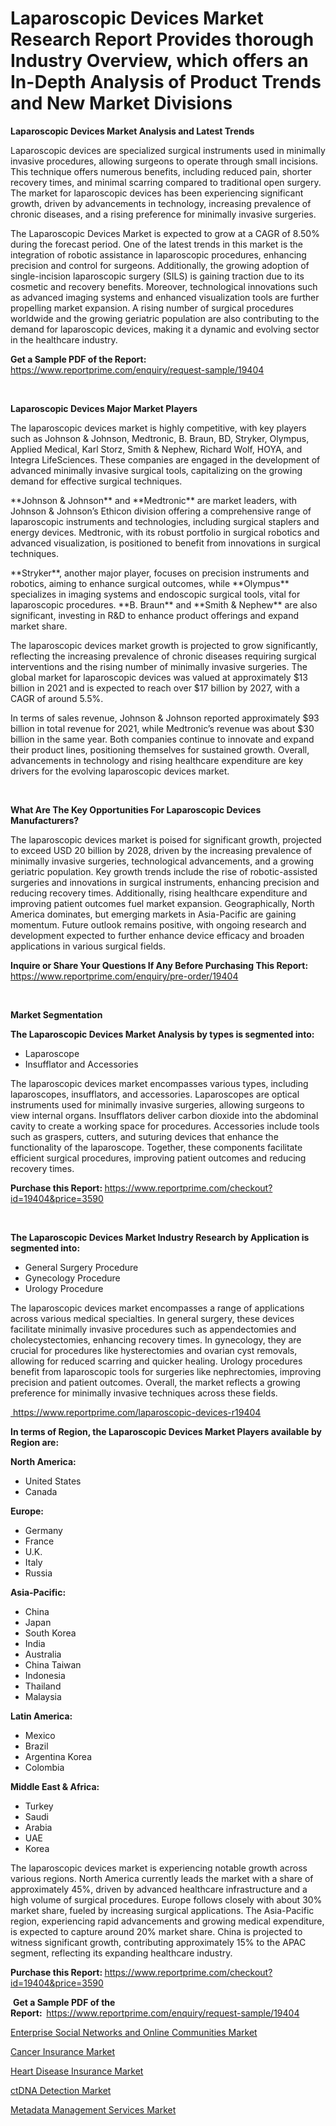 <p><h1>Laparoscopic Devices Market Research Report Provides thorough Industry Overview, which offers an In-Depth Analysis of Product Trends and New Market Divisions</h1></p><p><strong>Laparoscopic Devices Market Analysis and Latest Trends</strong></p>
<p><p>Laparoscopic devices are specialized surgical instruments used in minimally invasive procedures, allowing surgeons to operate through small incisions. This technique offers numerous benefits, including reduced pain, shorter recovery times, and minimal scarring compared to traditional open surgery. The market for laparoscopic devices has been experiencing significant growth, driven by advancements in technology, increasing prevalence of chronic diseases, and a rising preference for minimally invasive surgeries.</p><p>The Laparoscopic Devices Market is expected to grow at a CAGR of 8.50% during the forecast period. One of the latest trends in this market is the integration of robotic assistance in laparoscopic procedures, enhancing precision and control for surgeons. Additionally, the growing adoption of single-incision laparoscopic surgery (SILS) is gaining traction due to its cosmetic and recovery benefits. Moreover, technological innovations such as advanced imaging systems and enhanced visualization tools are further propelling market expansion. A rising number of surgical procedures worldwide and the growing geriatric population are also contributing to the demand for laparoscopic devices, making it a dynamic and evolving sector in the healthcare industry.</p></p>
<p><strong>Get a Sample PDF of the Report:&nbsp;</strong> <a href="https://www.reportprime.com/enquiry/request-sample/19404?utm_campaign=99&utm_medium=2&utm_source=Github&utm_content=ia&utm_term=23112024&utm_id=laparoscopic-devices">https://www.reportprime.com/enquiry/request-sample/19404</a></p>
<p>&nbsp;</p>
<p><strong>Laparoscopic Devices Major Market Players</strong></p>
<p><p>The laparoscopic devices market is highly competitive, with key players such as Johnson & Johnson, Medtronic, B. Braun, BD, Stryker, Olympus, Applied Medical, Karl Storz, Smith & Nephew, Richard Wolf, HOYA, and Integra LifeSciences. These companies are engaged in the development of advanced minimally invasive surgical tools, capitalizing on the growing demand for effective surgical techniques.</p><p>**Johnson & Johnson** and **Medtronic** are market leaders, with Johnson & Johnson’s Ethicon division offering a comprehensive range of laparoscopic instruments and technologies, including surgical staplers and energy devices. Medtronic, with its robust portfolio in surgical robotics and advanced visualization, is positioned to benefit from innovations in surgical techniques.</p><p>**Stryker**, another major player, focuses on precision instruments and robotics, aiming to enhance surgical outcomes, while **Olympus** specializes in imaging systems and endoscopic surgical tools, vital for laparoscopic procedures. **B. Braun** and **Smith & Nephew** are also significant, investing in R&D to enhance product offerings and expand market share.</p><p>The laparoscopic devices market growth is projected to grow significantly, reflecting the increasing prevalence of chronic diseases requiring surgical interventions and the rising number of minimally invasive surgeries. The global market for laparoscopic devices was valued at approximately $13 billion in 2021 and is expected to reach over $17 billion by 2027, with a CAGR of around 5.5%.</p><p>In terms of sales revenue, Johnson & Johnson reported approximately $93 billion in total revenue for 2021, while Medtronic’s revenue was about $30 billion in the same year. Both companies continue to innovate and expand their product lines, positioning themselves for sustained growth. Overall, advancements in technology and rising healthcare expenditure are key drivers for the evolving laparoscopic devices market.</p></p>
<p>&nbsp;</p>
<p><strong>What Are The Key Opportunities For Laparoscopic Devices Manufacturers?</strong></p>
<p><p>The laparoscopic devices market is poised for significant growth, projected to exceed USD 20 billion by 2028, driven by the increasing prevalence of minimally invasive surgeries, technological advancements, and a growing geriatric population. Key growth trends include the rise of robotic-assisted surgeries and innovations in surgical instruments, enhancing precision and reducing recovery times. Additionally, rising healthcare expenditure and improving patient outcomes fuel market expansion. Geographically, North America dominates, but emerging markets in Asia-Pacific are gaining momentum. Future outlook remains positive, with ongoing research and development expected to further enhance device efficacy and broaden applications in various surgical fields.</p></p>
<p><strong>Inquire or Share Your Questions If Any Before Purchasing This Report:</strong> <a href="https://www.reportprime.com/enquiry/pre-order/19404?utm_campaign=99&utm_medium=2&utm_source=Github&utm_content=ia&utm_term=23112024&utm_id=laparoscopic-devices">https://www.reportprime.com/enquiry/pre-order/19404</a></p>
<p>&nbsp;</p>
<p><strong>Market Segmentation</strong></p>
<p><strong>The Laparoscopic Devices Market Analysis by types is segmented into:</strong></p>
<p><ul><li>Laparoscope</li><li>Insufflator and Accessories</li></ul></p>
<p><p>The laparoscopic devices market encompasses various types, including laparoscopes, insufflators, and accessories. Laparoscopes are optical instruments used for minimally invasive surgeries, allowing surgeons to view internal organs. Insufflators deliver carbon dioxide into the abdominal cavity to create a working space for procedures. Accessories include tools such as graspers, cutters, and suturing devices that enhance the functionality of the laparoscope. Together, these components facilitate efficient surgical procedures, improving patient outcomes and reducing recovery times.</p></p>
<p><strong>Purchase this Report:&nbsp;</strong><a href="https://www.reportprime.com/checkout?id=19404&price=3590&utm_campaign=99&utm_medium=2&utm_source=Github&utm_content=ia&utm_term=23112024&utm_id=laparoscopic-devices">https://www.reportprime.com/checkout?id=19404&price=3590</a></p>
<p>&nbsp;</p>
<p><strong>The Laparoscopic Devices Market Industry Research by Application is segmented into:</strong></p>
<p><ul><li>General Surgery Procedure</li><li>Gynecology Procedure</li><li>Urology Procedure</li></ul></p>
<p><p>The laparoscopic devices market encompasses a range of applications across various medical specialties. In general surgery, these devices facilitate minimally invasive procedures such as appendectomies and cholecystectomies, enhancing recovery times. In gynecology, they are crucial for procedures like hysterectomies and ovarian cyst removals, allowing for reduced scarring and quicker healing. Urology procedures benefit from laparoscopic tools for surgeries like nephrectomies, improving precision and patient outcomes. Overall, the market reflects a growing preference for minimally invasive techniques across these fields.</p></p>
<p><a href="https://www.reportprime.com/laparoscopic-devices-r19404?utm_campaign=99&utm_medium=2&utm_source=Github&utm_content=ia&utm_term=23112024&utm_id=laparoscopic-devices">&nbsp;https://www.reportprime.com/laparoscopic-devices-r19404</a></p>
<p><strong>In terms of Region, the Laparoscopic Devices Market Players available by Region are:</strong></p>
<p>
    <p> <strong> North America: </strong>
        <ul>
            <li>United States</li>
            <li>Canada</li>
        </ul>
        </p> 
    <p> <strong> Europe: </strong>
        <ul>
            <li>Germany</li>
            <li>France</li>
            <li>U.K.</li>
            <li>Italy</li>
            <li>Russia</li>
        </ul>
        </p> 
    <p> <strong> Asia-Pacific: </strong>
        <ul>
            <li>China</li>
            <li>Japan</li>
            <li>South Korea</li>
            <li>India</li>
            <li>Australia</li>
            <li>China Taiwan</li>
            <li>Indonesia</li>
            <li>Thailand</li>
            <li>Malaysia</li>
        </ul>
        </p> 
    <p> <strong> Latin America: </strong>
        <ul>
            <li>Mexico</li>
            <li>Brazil</li>
            <li>Argentina Korea</li>
            <li>Colombia</li>
        </ul>
        </p> 
    <p> <strong> Middle East & Africa: </strong>
        <ul>
            <li>Turkey</li>
            <li>Saudi</li>
            <li>Arabia</li>
            <li>UAE</li>
            <li>Korea</li>
        </ul>
    </p>
    </p>
<p><p>The laparoscopic devices market is experiencing notable growth across various regions. North America currently leads the market with a share of approximately 45%, driven by advanced healthcare infrastructure and a high volume of surgical procedures. Europe follows closely with about 30% market share, fueled by increasing surgical applications. The Asia-Pacific region, experiencing rapid advancements and growing medical expenditure, is expected to capture around 20% market share. China is projected to witness significant growth, contributing approximately 15% to the APAC segment, reflecting its expanding healthcare industry.</p></p>
<p><strong>Purchase this Report: </strong><a href="https://www.reportprime.com/checkout?id=19404&price=3590&utm_campaign=99&utm_medium=2&utm_source=Github&utm_content=ia&utm_term=23112024&utm_id=laparoscopic-devices">https://www.reportprime.com/checkout?id=19404&price=3590</a></p>
<p>&nbsp;<strong>Get a Sample PDF of the Report:&nbsp;&nbsp;</strong><a href="https://www.reportprime.com/enquiry/request-sample/19404?utm_campaign=99&utm_medium=2&utm_source=Github&utm_content=ia&utm_term=23112024&utm_id=laparoscopic-devices">https://www.reportprime.com/enquiry/request-sample/19404</a></p>
<p><strong></strong></p>
<p><p><a href="https://issuu.com/reportprime-2/docs/enterprise-social-networks-and-onli_6753fea670d4ef?utm_campaign=99&utm_medium=2&utm_source=Github&utm_content=ia&utm_term=23112024&utm_id=laparoscopic-devices">Enterprise Social Networks and Online Communities Market</a></p><p><a href="https://www.linkedin.com/pulse/cancer-insurance-market-size-projected-expand-44-cagr-from-2024-lxkhc?utm_campaign=99&utm_medium=2&utm_source=Github&utm_content=ia&utm_term=23112024&utm_id=laparoscopic-devices">Cancer Insurance Market</a></p><p><a href="https://www.linkedin.com/pulse/cumulative-effect-latest-trendss-disrupted-heart-disease-insurance-452zc?utm_campaign=99&utm_medium=2&utm_source=Github&utm_content=ia&utm_term=23112024&utm_id=laparoscopic-devices">Heart Disease Insurance Market</a></p><p><a href="https://issuu.com/reportprime-2/docs/ctdna-detection-market-size-2030.pp_8af14f6d871ef2?utm_campaign=99&utm_medium=2&utm_source=Github&utm_content=ia&utm_term=23112024&utm_id=laparoscopic-devices">ctDNA Detection Market</a></p><p><a href="https://www.linkedin.com/pulse/projected-metadata-management-services-market-growth-53-cagr-4u8wc?utm_campaign=99&utm_medium=2&utm_source=Github&utm_content=ia&utm_term=23112024&utm_id=laparoscopic-devices">Metadata Management Services Market</a></p></p>